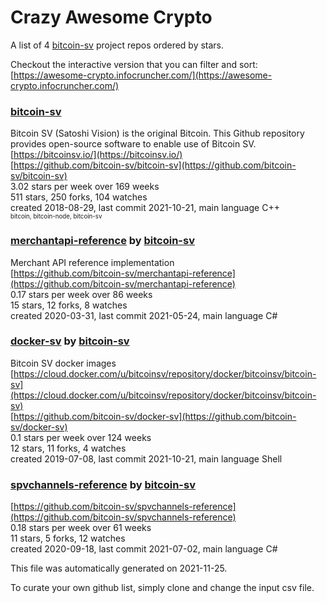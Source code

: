 # Crazy Awesome Crypto
A list of 4 [bitcoin-sv](https://github.com/bitcoin-sv) project repos ordered by stars.  

Checkout the interactive version that you can filter and sort: 
[https://awesome-crypto.infocruncher.com/](https://awesome-crypto.infocruncher.com/)  


### [bitcoin-sv](https://github.com/bitcoin-sv/bitcoin-sv)  
Bitcoin SV (Satoshi Vision) is the original Bitcoin. This Github repository provides open-source software to enable use of Bitcoin SV.  
[https://bitcoinsv.io/](https://bitcoinsv.io/)  
[https://github.com/bitcoin-sv/bitcoin-sv](https://github.com/bitcoin-sv/bitcoin-sv)  
3.02 stars per week over 169 weeks  
511 stars, 250 forks, 104 watches  
created 2018-08-29, last commit 2021-10-21, main language C++  
<sub><sup>bitcoin, bitcoin-node, bitcoin-sv</sup></sub>


### [merchantapi-reference](https://github.com/bitcoin-sv/merchantapi-reference) by [bitcoin-sv](https://github.com/bitcoin-sv)  
Merchant API reference implementation  
[https://github.com/bitcoin-sv/merchantapi-reference](https://github.com/bitcoin-sv/merchantapi-reference)  
0.17 stars per week over 86 weeks  
15 stars, 12 forks, 8 watches  
created 2020-03-31, last commit 2021-05-24, main language C#  


### [docker-sv](https://github.com/bitcoin-sv/docker-sv) by [bitcoin-sv](https://github.com/bitcoin-sv)  
Bitcoin SV docker images  
[https://cloud.docker.com/u/bitcoinsv/repository/docker/bitcoinsv/bitcoin-sv](https://cloud.docker.com/u/bitcoinsv/repository/docker/bitcoinsv/bitcoin-sv)  
[https://github.com/bitcoin-sv/docker-sv](https://github.com/bitcoin-sv/docker-sv)  
0.1 stars per week over 124 weeks  
12 stars, 11 forks, 4 watches  
created 2019-07-08, last commit 2021-10-21, main language Shell  


### [spvchannels-reference](https://github.com/bitcoin-sv/spvchannels-reference) by [bitcoin-sv](https://github.com/bitcoin-sv)  
  
[https://github.com/bitcoin-sv/spvchannels-reference](https://github.com/bitcoin-sv/spvchannels-reference)  
0.18 stars per week over 61 weeks  
11 stars, 5 forks, 12 watches  
created 2020-09-18, last commit 2021-07-02, main language C#  


This file was automatically generated on 2021-11-25.  

To curate your own github list, simply clone and change the input csv file.  